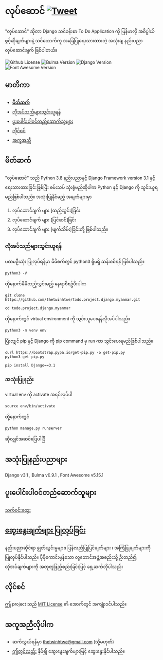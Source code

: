 # လုပ်ဆောင်  [![Tweet](https://img.shields.io/twitter/url/http/shields.io.svg?style=social)](https://twitter.com/intent/tweet?text=Check%20out%20this%20project&url=https://github.com/thetwinhtwe/todo.project.django.myanmar&hashtags=todo,project,myanmar,opensource)
"လုပ်ဆောင်" ဆိုတာ Django သင်ခန်းစာ To Do Application ကို မြန်မာလို အဓိပ္ပါယ်ဖွင့်ဆိုချက်များနဲ့ သင်ထောက်ကူ အခြေပြုရေးသားထားတဲ့ အသုံးချ နည်းပညာ လုပ်ဆောင်ချက် ဖြစ်ပါတယ်။

![Github License](https://img.shields.io/badge/license-MIT-green)
![Bulma Version](https://img.shields.io/badge/Bulma-v0.9.1-blue)
![Django Version](https://img.shields.io/badge/Django-v3.1-green)
![Font Awesome Version](https://img.shields.io/badge/Font%20Awesome-v5-orange)

## မာတိကာ

- [**မိတ်ဆက်**](#မိတ်ဆက်)
- [လိုအပ်သည်များသွင်းယူရန်](#လိုအပ်သည်များသွင်းယူရန်)
- [ပူးပေါင်းပါဝင်တည်ဆောက်သူများ](#ပူးပေါင်းပါဝင်တည်ဆောက်သူများ)
- [လိုင်စင်](#လိုင်စင်)
- [အကူအညီ](#အကူအညီလိုပါက)

## မိတ်ဆက်

"လုပ်ဆောင်" သည် Python 3.8 နည်းပညာနှင့် Django Framework version 3.1 နှင့် ရေးသားထားခြင်းဖြစ်ပြီး စမ်းသပ် သုံးစွဲမည်ဆိုပါက Python နှင့် Django ကို သွင်းယူရမည်ဖြစ်ပါသည်။ အသုံးပြုနိုင်မည့် အချက်များမှာ 
1. လုပ်ဆောင်ချက် များ [ထည့်သွင်း]ခြင်း
2. လုပ်ဆောင်ချက် များ [ပြင်ဆင်]ခြင်း
3. လုပ်ဆောင်ချက် များ [ဖျက်သိိမ်း]ခြင်းတို့ ဖြစ်ပါသည်။

### လိုအပ်သည်များသွင်းယူရန်
ပထမဦးဆုံး ပြုလုပ်ရန်မှာ မိမိစက်တွင် python3 ရှိမရှိ ဆန်းစစ်ရန် ဖြစ်ပါသည်။
```console
python3 -V
```
ထိုနောက်မိမိထည့်သွင်းမည့် နေရာစီစဥ်ပီးပါက 
```console
git clone https://github.com/thetwinhtwe/todo.project.django.myanmar.git
```
```console
cd todo.project.django.myanmar
```
ထိုနောက်တွင် virtual environment  ကို သွင်းယူပေးရန်လိုအပ်ပါသည်။
```console
python3 -m venv env
```
ပြီးလျှင် pip နှင့် Django ကို pip command မှ run ကာ သွင်းပေးရမည်ဖြစ်ပါသည်။
```console
curl https://bootstrap.pypa.io/get-pip.py -o get-pip.py
python3 get-pip.py
```

```console
pip install Django==3.1
```


### အသုံးပြုနည်း
virtual env ကို activate အရင်လုပ်ပါ
```console
source env/bin/activate
```
ထို့နောက်တွင်
```console
python manage.py runserver
```
ဆိုလျှင်အဆင်ပြေပါပြီ

## အသုံးပြုနည်းပညာများ

Django v3.1 , Bulma v0.9.1 , Font Awesome v5.15.1

## ပူးပေါင်းပါဝင်တည်ဆောက်သူများ

[သက်ဝင်းထွေး](http://www.thetwinhtwe.com)

##  [ဆွေးနွေးချက်များ ပြုလုပ်ခြင်း](https://github.com/thetwinhtwe/todo.project.django.myanmar/issues)

နည်းပညာဆိုင်ရာ ချွတ်ယွင်းမှုများ၊ ပြန်လည်ပြုပြင်ချက်များ ၊ အကြံပြုချက်များကို ပြုလုပ်နိုင်ပါသည်။ ပိုမိုကောင်းမွန်သော လူ့ဘောင်အဖွဲ့အစည်းသို့ ဦးတည်၍ လိုအပ်ချက်များကို အတူတူဖြည့်စည်းခြင်းဖြင့် ရှေ့ဆက်လိုပါသည်။ 

## လိုင်စင်

ဤ project သည် [MIT License](https://github.com/thetwinhtwe/todo.project.django.myanmar/blob/version1/LICENSE) ၏ အောက်တွင် အကျုံးဝင်ပါသည်။

## အကူအညီလိုပါက

- ဆက်သွယ်ရန်မှာ thetwinhtwe@gmail.com (သို့မဟုတ်)
- [ဤတွင်လည်း](https://github.com/thetwinhtwe/todo.project.django.myanmar/issues) နှိပ်၍ ဆွေးနွေးချက်များဖြင့် ဆွေးနွေးနိုင်ပါသည်။
